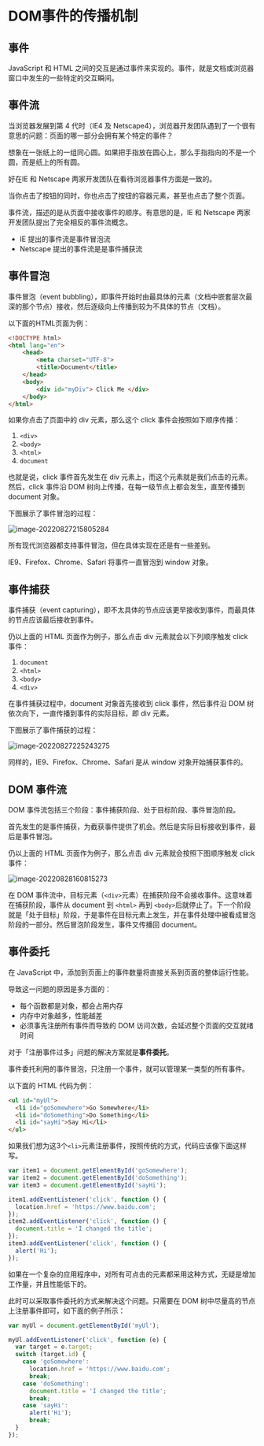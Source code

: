 # DOM事件的传播机制

## 事件

JavaScript 和 HTML 之间的交互是通过事件来实现的。事件，就是文档或浏览器窗口中发生的一些特定的交互瞬间。

## 事件流

当浏览器发展到第 4 代时（IE4 及 Netscape4），浏览器开发团队遇到了一个很有意思的问题：页面的哪一部分会拥有某个特定的事件？

想象在一张纸上的一组同心圆。如果把手指放在圆心上，那么手指指向的不是一个圆，而是纸上的所有圆。

好在IE 和 Netscape 两家开发团队在看待浏览器事件方面是一致的。

当你点击了按钮的同时，你也点击了按钮的容器元素，甚至也点击了整个页面。

事件流，描述的是从页面中接收事件的顺序。有意思的是，IE 和 Netscape 两家开发团队提出了完全相反的事件流概念。

- IE 提出的事件流是事件冒泡流
- Netscape 提出的事件流是是事件捕获流

## 事件冒泡

事件冒泡（event bubbling），即事件开始时由最具体的元素（文档中嵌套层次最深的那个节点）接收，然后逐级向上传播到较为不具体的节点（文档）。

以下面的HTML页面为例：

```html
<!DOCTYPE html>
<html lang="en">
    <head>
        <meta charset="UTF-8">
        <title>Document</title>
    </head>
    <body>
        <div id="myDiv"> Click Me </div>
    </body>
</html>
```

如果你点击了页面中的 div 元素，那么这个 click 事件会按照如下顺序传播：

1. `<div>`
2. `<body>`
3. `<html>`
4. `document`

也就是说，click 事件首先发生在 div 元素上，而这个元素就是我们点击的元素。然后，click 事件沿 DOM 树向上传播，在每一级节点上都会发生，直至传播到 document 对象。

下图展示了事件冒泡的过程：

![image-20220827215805284](https://penguinbucket.obs.cn-southwest-2.myhuaweicloud.com//img/202208272158595.png)

所有现代浏览器都支持事件冒泡，但在具体实现在还是有一些差别。

IE9、Firefox、Chrome、Safari 将事件一直冒泡到 window 对象。



## 事件捕获

事件捕获（event capturing），即不太具体的节点应该更早接收到事件，而最具体的节点应该最后接收到事件。

仍以上面的 HTML 页面作为例子，那么点击 div 元素就会以下列顺序触发 click 事件：

1. `document`
2. `<html>`
3. `<body>`
4. `<div>`

在事件捕获过程中，document 对象首先接收到 click 事件，然后事件沿 DOM 树依次向下，一直传播到事件的实际目标，即 div 元素。

下图展示了事件捕获的过程：

![image-20220827225243275](https://penguinbucket.obs.cn-southwest-2.myhuaweicloud.com//img/202208272252355.png)

同样的，IE9、Firefox、Chrome、Safari 是从 window 对象开始捕获事件的。



## DOM 事件流

DOM 事件流包括三个阶段：事件捕获阶段、处于目标阶段、事件冒泡阶段。

首先发生的是事件捕获，为截获事件提供了机会。然后是实际目标接收到事件，最后是事件冒泡。

仍以上面的 HTML 页面作为例子，那么点击 div 元素就会按照下图顺序触发 click 事件：

![image-20220828160815273](https://penguinbucket.obs.cn-southwest-2.myhuaweicloud.com//img/202208281608380.png)

在 DOM 事件流中，目标元素（`<div>`元素）在捕获阶段不会接收事件。这意味着在捕获阶段，事件从 document 到 `<html>` 再到 `<body>`后就停止了。下一个阶段就是「处于目标」阶段，于是事件在目标元素上发生，并在事件处理中被看成冒泡阶段的一部分。然后冒泡阶段发生，事件又传播回 document。



## 事件委托

在 JavaScript 中，添加到页面上的事件数量将直接关系到页面的整体运行性能。

导致这一问题的原因是多方面的：

- 每个函数都是对象，都会占用内存
- 内存中对象越多，性能越差
- 必须事先注册所有事件而导致的 DOM 访问次数，会延迟整个页面的交互就绪时间

对于「注册事件过多」问题的解决方案就是**事件委托**。

事件委托利用的事件冒泡，只注册一个事件，就可以管理某一类型的所有事件。

以下面的 HTML 代码为例：

```html
<ul id="myUl">
  <li id="goSomewhere">Go Somewhere</li>
  <li id="doSomething">Do Something</li>
  <li id="sayHi">Say Hi</li>
</ul>
```

如果我们想为这3个`<li>`元素注册事件，按照传统的方式，代码应该像下面这样写。

```js
var item1 = document.getElementById('goSomewhere');
var item2 = document.getElementById('doSomething');
var item3 = document.getElementById('sayHi');

item1.addEventListener('click', function () {
  location.href = 'https://www.baidu.com';
});
item2.addEventListener('click', function () {
  document.title = 'I changed the title';
});
item3.addEventListener('click', function () {
  alert('Hi');
});
```

如果在一个复杂的应用程序中，对所有可点击的元素都采用这种方式，无疑是增加工作量，并且性能低下的。

此时可以采取事件委托的方式来解决这个问题。只需要在 DOM 树中尽量高的节点上注册事件即可，如下面的例子所示：

```js
var myUl = document.getElementById('myUl');

myUl.addEventListener('click', function (e) {
  var target = e.target;
  switch (target.id) {
    case 'goSomewhere':
      location.href = 'https://www.baidu.com';
      break;
    case 'doSomething':
      document.title = 'I changed the title';
      break;
    case 'sayHi':
      alert('Hi');
      break;
  }
});
```



